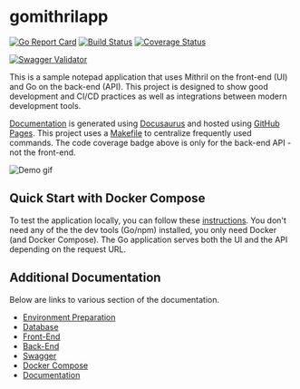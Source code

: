 # gomithrilapp

[![Go Report Card](https://goreportcard.com/badge/github.com/josephspurrier/gomithrilapp)](https://goreportcard.com/report/github.com/josephspurrier/gomithrilapp)
[![Build Status](https://travis-ci.org/josephspurrier/gomithrilapp.svg)](https://travis-ci.org/josephspurrier/gomithrilapp)
[![Coverage Status](https://coveralls.io/repos/github/josephspurrier/gomithrilapp/badge.svg?branch=master&timestamp=20200313-01)](https://coveralls.io/github/josephspurrier/gomithrilapp?branch=master)

[![Swagger Validator](https://online.swagger.io/validator?url=https://raw.githubusercontent.com/josephspurrier/gomithrilapp/master/src/app/ui/static/swagger.json)](https://petstore.swagger.io/?url=https://raw.githubusercontent.com/josephspurrier/gomithrilapp/master/src/app/ui/static/swagger.json)

This is a sample notepad application that uses Mithril on the front-end (UI) and Go on the back-end (API). This project is designed to show good development and CI/CD practices as well as integrations between modern development tools.

[Documentation](https://josephspurrier.github.io/gomithrilapp/) is generated using [Docusaurus](https://docusaurus.io/) and hosted using [GitHub Pages](https://pages.github.com/). This project uses a [Makefile](Makefile) to centralize frequently used commands. The code coverage badge above is only for the back-end API - not the front-end.

![Demo gif](https://user-images.githubusercontent.com/2394539/76177148-ac753e00-6189-11ea-963b-bff38b29e8ed.gif)

## Quick Start with Docker Compose

To test the application locally, you can follow these [instructions](https://josephspurrier.github.io/gomithrilapp/docs/tutorial/run-locally). You don't need any of the the dev tools (Go/npm) installed, you only need Docker (and Docker Compose). The Go application serves both the UI and the API depending on the request URL.

## Additional Documentation

Below are links to various section of the documentation.

- [Environment Preparation](https://josephspurrier.github.io/gomithrilapp/docs/tutorial/env-prep)
- [Database](https://josephspurrier.github.io/gomithrilapp/docs/database)
- [Front-End](https://josephspurrier.github.io/gomithrilapp/docs/front-end)
- [Back-End](https://josephspurrier.github.io/gomithrilapp/docs/back-end)
- [Swagger](https://josephspurrier.github.io/gomithrilapp/docs/swagger)
- [Docker Compose](https://josephspurrier.github.io/gomithrilapp/docs/docker-compose)
- [Documentation](https://josephspurrier.github.io/gomithrilapp/docs/documentation)